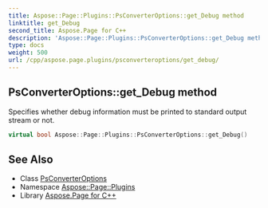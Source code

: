 ```yaml
---
title: Aspose::Page::Plugins::PsConverterOptions::get_Debug method
linktitle: get_Debug
second_title: Aspose.Page for C++
description: 'Aspose::Page::Plugins::PsConverterOptions::get_Debug method. Specifies whether debug information must be printed to standard output stream or not in C++.'
type: docs
weight: 500
url: /cpp/aspose.page.plugins/psconverteroptions/get_debug/
---
```

## PsConverterOptions::get_Debug method


Specifies whether debug information must be printed to standard output stream or not.

```cpp
virtual bool Aspose::Page::Plugins::PsConverterOptions::get_Debug()
```

## See Also

* Class [PsConverterOptions](../)
* Namespace [Aspose::Page::Plugins](../../)
* Library [Aspose.Page for C++](../../../)
